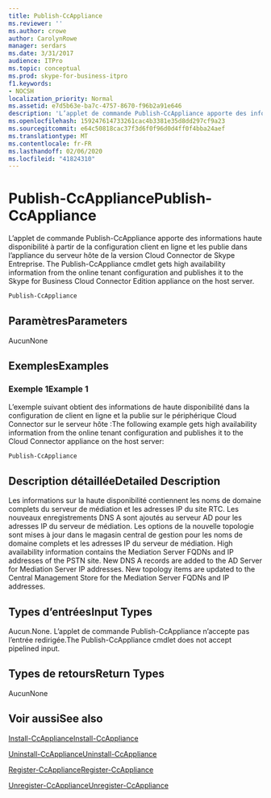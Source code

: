 ```yaml
---
title: Publish-CcAppliance
ms.reviewer: ''
ms.author: crowe
author: CarolynRowe
manager: serdars
ms.date: 3/31/2017
audience: ITPro
ms.topic: conceptual
ms.prod: skype-for-business-itpro
f1.keywords:
- NOCSH
localization_priority: Normal
ms.assetid: e7d5b63e-ba7c-4757-8670-f96b2a91e646
description: 'L’applet de commande Publish-CcAppliance apporte des informations haute disponibilité à partir de la configuration client en ligne et les publie dans l’appliance du serveur hôte de la version Cloud Connector de Skype Entreprise. '
ms.openlocfilehash: 159247614733261cac4b3381e35d8dd297cf9a23
ms.sourcegitcommit: e64c50818cac37f3d6f0f96d0d4ff0f4bba24aef
ms.translationtype: MT
ms.contentlocale: fr-FR
ms.lasthandoff: 02/06/2020
ms.locfileid: "41824310"
---
```

# <a name="publish-ccappliance"></a><span data-ttu-id="bc110-103">Publish-CcAppliance</span><span class="sxs-lookup"><span data-stu-id="bc110-103">Publish-CcAppliance</span></span>
 
<span data-ttu-id="bc110-104">L’applet de commande Publish-CcAppliance apporte des informations haute disponibilité à partir de la configuration client en ligne et les publie dans l’appliance du serveur hôte de la version Cloud Connector de Skype Entreprise. </span><span class="sxs-lookup"><span data-stu-id="bc110-104">The Publish-CcAppliance cmdlet gets high availability information from the online tenant configuration and publishes it to the Skype for Business Cloud Connector Edition appliance on the host server.</span></span> 
  
```powershell
Publish-CcAppliance
```

## <a name="parameters"></a><span data-ttu-id="bc110-105">Paramètres</span><span class="sxs-lookup"><span data-stu-id="bc110-105">Parameters</span></span>

<span data-ttu-id="bc110-106">Aucun</span><span class="sxs-lookup"><span data-stu-id="bc110-106">None</span></span>
  
## <a name="examples"></a><span data-ttu-id="bc110-107">Exemples</span><span class="sxs-lookup"><span data-stu-id="bc110-107">Examples</span></span>
<span data-ttu-id="bc110-108"><a name="Examples"> </a></span><span class="sxs-lookup"><span data-stu-id="bc110-108"><a name="Examples"> </a></span></span>

### <a name="example-1"></a><span data-ttu-id="bc110-109">Exemple 1</span><span class="sxs-lookup"><span data-stu-id="bc110-109">Example 1</span></span>

<span data-ttu-id="bc110-110">L’exemple suivant obtient des informations de haute disponibilité dans la configuration de client en ligne et la publie sur le périphérique Cloud Connector sur le serveur hôte :</span><span class="sxs-lookup"><span data-stu-id="bc110-110">The following example gets high availability information from the online tenant configuration and publishes it to the Cloud Connector appliance on the host server:</span></span>
  
```powershell
Publish-CcAppliance
```

## <a name="detailed-description"></a><span data-ttu-id="bc110-111">Description détaillée</span><span class="sxs-lookup"><span data-stu-id="bc110-111">Detailed Description</span></span>
<span data-ttu-id="bc110-112"><a name="DetailedDescription"> </a></span><span class="sxs-lookup"><span data-stu-id="bc110-112"><a name="DetailedDescription"> </a></span></span>

<span data-ttu-id="bc110-p101">Les informations sur la haute disponibilité contiennent les noms de domaine complets du serveur de médiation et les adresses IP du site RTC. Les nouveaux enregistrements DNS A sont ajoutés au serveur AD pour les adresses IP du serveur de médiation. Les options de la nouvelle topologie sont mises à jour dans le magasin central de gestion pour les noms de domaine complets et les adresses IP du serveur de médiation. </span><span class="sxs-lookup"><span data-stu-id="bc110-p101">High availability information contains the Mediation Server FQDNs and IP addresses of the PSTN site. New DNS A records are added to the AD Server for Mediation Server IP addresses. New topology items are updated to the Central Management Store for the Mediation Server FQDNs and IP addresses.</span></span> 
  
## <a name="input-types"></a><span data-ttu-id="bc110-116">Types d’entrées</span><span class="sxs-lookup"><span data-stu-id="bc110-116">Input Types</span></span>
<span data-ttu-id="bc110-117"><a name="InputTypes"> </a></span><span class="sxs-lookup"><span data-stu-id="bc110-117"><a name="InputTypes"> </a></span></span>

<span data-ttu-id="bc110-118">Aucun.</span><span class="sxs-lookup"><span data-stu-id="bc110-118">None.</span></span> <span data-ttu-id="bc110-119">L’applet de commande Publish-CcAppliance n’accepte pas l’entrée redirigée.</span><span class="sxs-lookup"><span data-stu-id="bc110-119">The Publish-CcAppliance cmdlet does not accept pipelined input.</span></span>
  
## <a name="return-types"></a><span data-ttu-id="bc110-120">Types de retours</span><span class="sxs-lookup"><span data-stu-id="bc110-120">Return Types</span></span>
<span data-ttu-id="bc110-121"><a name="ReturnTypes"> </a></span><span class="sxs-lookup"><span data-stu-id="bc110-121"><a name="ReturnTypes"> </a></span></span>

<span data-ttu-id="bc110-122">Aucun</span><span class="sxs-lookup"><span data-stu-id="bc110-122">None</span></span>
  
## <a name="see-also"></a><span data-ttu-id="bc110-123">Voir aussi</span><span class="sxs-lookup"><span data-stu-id="bc110-123">See also</span></span>
<span data-ttu-id="bc110-124"><a name="ReturnTypes"> </a></span><span class="sxs-lookup"><span data-stu-id="bc110-124"><a name="ReturnTypes"> </a></span></span>

[<span data-ttu-id="bc110-125">Install-CcAppliance</span><span class="sxs-lookup"><span data-stu-id="bc110-125">Install-CcAppliance</span></span>](install-ccappliance.md)
  
[<span data-ttu-id="bc110-126">Uninstall-CcAppliance</span><span class="sxs-lookup"><span data-stu-id="bc110-126">Uninstall-CcAppliance</span></span>](uninstall-ccappliance.md)
  
[<span data-ttu-id="bc110-127">Register-CcAppliance</span><span class="sxs-lookup"><span data-stu-id="bc110-127">Register-CcAppliance</span></span>](register-ccappliance.md)
  
[<span data-ttu-id="bc110-128">Unregister-CcAppliance</span><span class="sxs-lookup"><span data-stu-id="bc110-128">Unregister-CcAppliance</span></span>](unregister-ccappliance.md)
  

